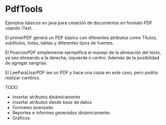 # PdfTools

Ejemplos básicos en java para creación de documentos en formato PDF usando iText.

El primerPDF genera un PDF básico con diferentes atributos como Títulos, subtítulos, listas, tablas y diferentes tipos de fuentes.

El PosicionPDF simplemente ejemplifica el manejo de la alineación del texto, ya sea alineando a la derecha, izquierda o centro. Además de la posibilidad de agregar sangrías.

El LeeParaUsarPDF lee un PDF y hace una copia en este caso, pero podría realizar cambios.

TODO

- Insertar atributos dinámicamente
- Insertar atributos desde base de datos
- Formateo avanzado
- Reportes e informes generados dinámicamente.
- Gráficos
